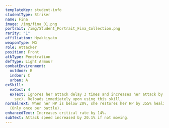 ```yaml
---
templateKey: student-info
studentType: Striker
name: Fina
image: /img/fina_01.png
portrait: /img/Student_Portrait_Fina_Collection.png
rarity: "1"
affiliation: Hyakkiyako
weaponType: MG
role: Attacker
position: Front
atkType: Penetration
defType: Light Armour
combatEnvironment:
  outdoor: B
  indoor: C
  urban: A
exSkill:
  exCost: 4
  exText: Ignores her attack delay 3 times and increases her attack by 29.1% (30
    sec). Reloads immediately upon using this skill.
normalText: When her HP is below 20%, she restores her HP by 355% healing power
  (Only once per battle).
enhancedText: Increases critical rate by 14%.
subText: Attack speed increased by 20.1% if not moving.
---
```

